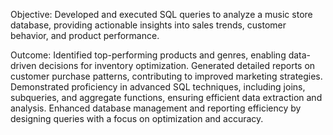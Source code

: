 
Objective:
Developed and executed SQL queries to analyze a music store database, providing actionable insights into sales trends, customer behavior, and product performance.

Outcome:
Identified top-performing products and genres, enabling data-driven decisions for inventory optimization.
Generated detailed reports on customer purchase patterns, contributing to improved marketing strategies.
Demonstrated proficiency in advanced SQL techniques, including joins, subqueries, and aggregate functions, ensuring efficient data extraction and analysis.
Enhanced database management and reporting efficiency by designing queries with a focus on optimization and accuracy.
